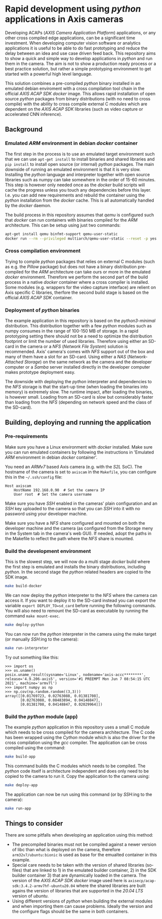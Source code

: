 # Rapid development using *python* applications in Axis cameras

Developing ACAPs (*AXIS Camera Application Platform*) applications, or any other cross compiled edge applications, can be a significant time investment. When developing computer vision software or analytics applications it is useful to be able to do fast prototyping and reduce the delay between an idea and use case driven feed back. This repository aims to show a quick and simple way to develop applications in *python* and run them in the camera. The aim is not to show a production ready process or a
best practice solution, but rather a simple prototyping environment to get started with a powerful high level language. 

This solution combines a pre-compiled *python* binary installed in an emulated debian enviroment with a cross compilation tool chain in the official *AXIS ACAP SDK* *docker* image. This allows rapid installation of open source *python* packages from binary distributions (with no need to cross compile) with the ability to cross compile external C modules which are dependent on the *AXIS ACAP SDK* libraries (such as video capture or accelerated CNN inference).

## Background

### Emulated *ARM* environment in debian *docker* container

The first step in the process is to use an emulated target environment such that we can use `apt-get install` to install binaries and shared libraries and `pip install` to install open source (or internal) *python* packages. The main downside of running an emulated environment is that it is very slow. Installing the *python* language and interpreter together with open source libraries such as numpy can take somewhere in the order of 15-60 minutes. This step is however only needed once as the *docker*
build scripts will cache the progress unless you touch any dependencies before this layer. I.e. you can add new requirements and rebuild the container using the *python* installation from the *docker* cache. This is all automatically handled by the *docker* daemon.

The build process in this repository assumes that *qemu* is configured such that *docker* can run containers with binaries compiled for the *ARM* architecture. This can be setup using just two commands:
```bash
apt-get install qemu binfmt-support qemu-user-static
docker run --rm --privileged multiarch/qemu-user-static --reset -p yes
```

### Cross compilation environment

Trying to compile *python* packages that relies on external C modules (such as e.g. the *Pillow* package) but does not have a binary distribution pre-compiled for the *ARM* architecture can take ours or more in the emulated *docker* environment. Therefore we perform the second part of the build process in a native *docker* container where a cross compiler is installed. Some modules (e.g. wrappers for the video capture interface) are relient on Axis specific C libraries, therfore the second build stage is
based on the official *AXIS ACAP SDK* container.

### Deployment of *python* binaries

The example application in this repository is based on the *python3-minimal* distribution. This distribution together with a few *python* modules such as numpy consumes in the range of 100-150 MB of storage. In a rapid prototyping setting there should not be a need to optimize the distribution footprint or limit the number of used libraries. Therefore using either an SD-card in the camera or a *NFS* (*Network File System*) solution is recommended. Axis' camera's comes with
*NFS* support out of the box and many of them have a slot for an SD-card. Using either a *NAS* (*Network-Attached Storage*) on the same network as the camera and the developer computer or a *Samba* server installed directly in the developer computer makes prototype deployment easy.

The downside with deploying the *python* interpreter and dependencies to the *NFS* storage is that the start-up time (when loading the binaries into memory) is extremely slow. The runtime impact, after loading the binaries, is however small. Loading from an SD-card is slow but considerably faster than loading from the *NFS* (depending on network speed and the class of the SD-card).

## Building, deploying and running the application

### Pre-requirements

Make sure you have a Linux environment with *docker* installed. Make sure you can run emulated containers by following the instructions in 'Emulated *ARM* environment in debian *docker* container'.

You need an *ARMv7* based Axis camera (e.g. with the *S2L* SoC). The hostname of the camera is set to `axiscam` in the `Makefile`, you can configure this in the `~/.ssh/config` file:
```
Host axiscam
    HostName 192.168.0.90  # Set the camera IP
    User root  # Set the camera username
```

Make sure you have *SSH* enabled in the cameras' plain configuration and an *SSH* key uploaded to the camera so that you can *SSH* into it with no password using your developer machine.

Make sure you have a *NFS* share configured and mounted on both the developer machine and the camera (as configured from the Storage meny in the System tab in the camera's web GUI). If needed, adopt the paths in the Makefile to reflect the path where the *NFS* share is mounted.

### Build the development environment

This is the slowest step, we will now do a multi stage *docker* build where the first step is emulated and installs the binary distributions, including *python*. In the second stage the *python* related headers are copied to the SDK image.
```bash
make build-docker
```

We can now deploy the *python* interpreter to the *NFS* where the camera can access it. If you want to deploy it to the SD-card instead you can export the variable 
`export DEPLOY_TO=sd_card` before running the following commands. You will also need to remount the SD-card as executable by running the command `make mount-exec`.
```bash
make deploy-python
```

You can now run the *python* interpreter in the camera using the make target (or manually *SSH*:ing to the camera):
```bash
make run-interpreter
```

Try out something like this:
```
>>> import os
>>> os.uname()
posix.uname_result(sysname='Linux', nodename='axis-accc********', release='4.9.206-axis5', version='#1 PREEMPT Mon Jun 7 08:54:15 UTC 2021', machine='armv7l')
>>> import numpy as np
>>> np.cov(np.random.random((3,3)))
array([[0.01769723, 0.02763088, 0.01381708],
       [0.02763088, 0.08483894, 0.04148847],
       [0.01381708, 0.04148847, 0.02029964]])
```

### Build the *python* module (app)

The example *python* application in this repository uses a small C module which needs to be cross compiled for the camera architecture. The C code has been wrapped using the *Cython* module which is also the driver for the cross compilation using the *gcc* compiler. The application can be cross compiled using the command:

```bash
make build-app
```

This command builds the C modules which needs to be compiled. The *python* code itself is architecture independent and does only need to be copied to the camera to run it. Copy the application to the camera using:

```bash
make deploy-app
```

The application can now be run using this command (or by *SSH*:ing to the camera):
```bash
make run-app
```

## Things to consider

There are some pitfalls when developing an application using this method:

* The precompiled binaries must not be compiled against a newer version of libc than what is deployed on the camera, therefore `arm32v7/ubuntu:bionic` is used as base for the emualted container in this example.
* Special care needs to be taken with the version of shared libraries (so-files) that are linked to 1) in the emulated builder container, 2) in the SDK builder container 3) that are dynamically loaded in the camera. The version of the *AXIS ACAP SDK* *docker* image used here is `axisecp/acap-sdk:3.4.2-armv7hf-ubuntu20.04` where the shared libraries are built agains the version of libraries that are supported in the *20.04 LTS* version of *ubuntu*.
* Using different versions of *python* when building the external modules and when importing them can cause problems. Ideally the version and the configure flags should be the same in both containers.
